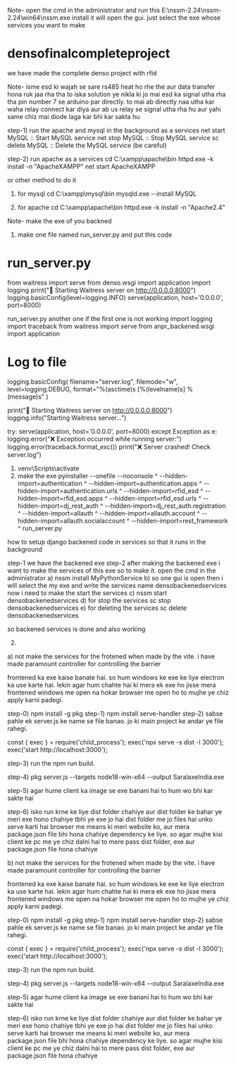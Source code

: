 Note- open the cmd in the administrator and run this E:\nssm-2.24\nssm-2.24\win64\nssm.exe install it will open the gui. just select the exe whose services you want to make



# densofinalcompleteproject
we have made the complete denso project with rfid

Note- isme esd ki wajah se sare rs485 heat ho rhe the aur data transfer hona ruk jaa rha tha to iska solution ye nikla ki jo mai esd ka signal utha rha tha pin number 7 se arduino par directly. to mai ab directly naa utha kar waha relay connect kar diya aur ab us relay se signal utha rha hu aur yahi same chiz mai diode laga kar bhi kar sakta hu


step-1) run the apache and mysql in the background as a services
net start MySQL         :: Start MySQL service
net stop MySQL          :: Stop MySQL service
sc delete MySQL         :: Delete the MySQL service (be careful)

step-2) run apache as a services
cd C:\xampp\apache\bin
httpd.exe -k install -n "ApacheXAMPP"
net start ApacheXAMPP

or other method to do it
1) for mysql
cd C:\xampp\mysql\bin
mysqld.exe --install MySQL

2) for apache
cd C:\xampp\apache\bin
httpd.exe -k install -n "Apache2.4"


Note- make the exe of you backned
1) make one file named run_server.py and put this code
# run_server.py
from waitress import serve
from denso.wsgi import application
import logging
print("🔧 Starting Waitress server on http://0.0.0.0:8000")
logging.basicConfig(level=logging.INFO)
serve(application, host='0.0.0.0', port=8000)

run_server.py another one if the first one is not working
import logging
import traceback
from waitress import serve
from anpr_backened.wsgi import application

# Log to file
logging.basicConfig(
    filename="server.log",
    filemode="w",
    level=logging.DEBUG,
    format="%(asctime)s [%(levelname)s] %(message)s"
)

print("🔧 Starting Waitress server on http://0.0.0.0:8000")
logging.info("Starting Waitress server...")

try:
    serve(application, host='0.0.0.0', port=8000)
except Exception as e:
    logging.error("❌ Exception occurred while running server:")
    logging.error(traceback.format_exc())
    print("❌ Server crashed! Check server.log")



1) venv\Scripts\activate
2) make the exe
pyinstaller --onefile --noconsole ^
--hidden-import=authentication ^
--hidden-import=authentication.apps ^
--hidden-import=authentication.urls ^
--hidden-import=rfid_esd ^
--hidden-import=rfid_esd.apps ^
--hidden-import=rfid_esd.urls ^
--hidden-import=dj_rest_auth ^
--hidden-import=dj_rest_auth.registration ^
--hidden-import=allauth ^
--hidden-import=allauth.account ^
--hidden-import=allauth.socialaccount ^
--hidden-import=rest_framework ^
run_server.py

how to setup django backened code in services so that it runs in the background

step-1 we have the backened exe
step-2 after making the backened exe i want to make the services of this exe so to make it. open the cmd in the administrator
a) nssm install MyPythonService
b) so one gui is open then i will select the my exe and write the services name densobackenedservices now i need to make the start the services
c) nssm start densobackenedservices
d) for stop the services sc stop densobackenedservices
e) for deleting the services sc delete densobackenedservices

so backened services is done and also working


2)
a) not make the services for the frotened when made by the vite.
i have made paramount controller for controlling the barrier

frontened ka exe kaise banate hai. so hum windows ke exe ke liye electron ka use karte hai. lekin agar hum chahte hai ki mera ek exe ho jisse mera frontened windows me open na hokar browser me open ho to mujhe ye chiz apply karni padegi.

step-0) npm install -g pkg step-1) npm install serve-handler step-2) sabse pahle ek server.js ke name se file banao. jo ki main project ke andar ye file rahegi.

const { exec } = require('child_process'); exec('npx serve -s dist -l 3000'); exec('start http://localhost:3000');

step-3) run the npm run build.

step-4) pkg server.js --targets node18-win-x64 --output SaralaxeIndia.exe

step-5) agar hume client ka image se exe banani hai to hum wo bhi kar sakte hai

step-6) isko run krne ke liye dist folder chahiye aur dist folder ke bahar ye meri exe hono chahiye tbhi ye exe jo hai dist folder me jo files hai unko serve karti hai browser me means ki meri website ko, aur mera package.json file bhi hona chahiye dependency ke liye. so agar mujhe kisi client ke pc me ye chiz dalni hai to mere pass dist folder, exe aur package.json file hona chahiye

b)
not make the services for the frotened when made by the vite.
i have made paramount controller for controlling the barrier

frontened ka exe kaise banate hai. so hum windows ke exe ke liye electron ka use karte hai. lekin agar hum chahte hai ki mera ek exe ho jisse mera frontened windows me open na hokar browser me open ho to mujhe ye chiz apply karni padegi.

step-0) npm install -g pkg step-1) npm install serve-handler step-2) sabse pahle ek server.js ke name se file banao. jo ki main project ke andar ye file rahegi.

const { exec } = require('child_process'); exec('npx serve -s dist -l 3000'); exec('start http://localhost:3000');

step-3) run the npm run build.

step-4) pkg server.js --targets node18-win-x64 --output SaralaxeIndia.exe

step-5) agar hume client ka image se exe banani hai to hum wo bhi kar sakte hai

step-6) isko run krne ke liye dist folder chahiye aur dist folder ke bahar ye meri exe hono chahiye tbhi ye exe jo hai dist folder me jo files hai unko serve karti hai browser me means ki meri website ko, aur mera package.json file bhi hona chahiye dependency ke liye. so agar mujhe kisi client ke pc me ye chiz dalni hai to mere pass dist folder, exe aur package.json file hona chahiye
